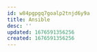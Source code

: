 ```yaml
---
id: w84pgpgq7goalp2tnjd6y9a
title: Ansible
desc: ''
updated: 1676591356256
created: 1676591356256
---
```

